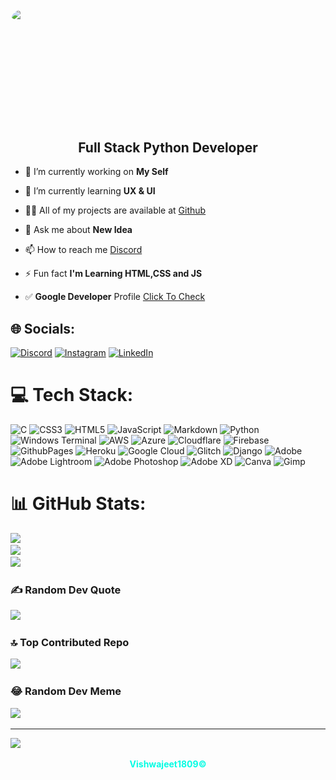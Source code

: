 <div id="slider">
  <figure>
    <img src="standard (1).gif">
    <img src="standard (2).gif">
    <img src="standard (3).gif">
    <img src="standard (4).gif">
    <img src="standard (5).gif">
    <img src="standard (6).gif">
    <img src="standard (7).gif">
    <img src="standard (8).gif">
    <img src="standard (9).gif">
    <img src="standard (10).gif">
    <img src="standard (11).gif">
    <img src="standard (12).gif">
    <img src="standard (13).gif">
    <img src="standard (14).gif">
    <img src="standard (15).gif">
    <img src="standard (16).gif">
    <img src="standard (17).gif">
    <img src="standard (18).gif">
    <img src="standard (19).gif">
  </figure>
</div>

<div>
<style>
  #slider {
    overflow: hidden;
    border-radius: 20px;
  }
  #slider figure {
    position: relative;
    width: 1900%; /* Adjusted width for 19 images */
    margin: 0;
    padding: 0;
    font-size: 0;
    animation: 38s slidy infinite;
  }
  #slider figure img {
   width: 5.263%; /* Adjusted width for 19 images */
    height: auto;
    float: left;
    border-radius: 20px;
  }
@keyframes slidy {
    0% { left: 0%; }
    5.263% { left: 0%; }
    10.526% { left: -100%; }
    15.789% { left: -100%; }
    21.052% { left: -200%; }
    26.315% { left: -200%; }
    31.578% { left: -300%; }
    36.842% { left: -300%; }
    42.105% { left: -400%; }
    47.368% { left: -400%; }
    52.631% { left: -500%; }
    57.894% { left: -500%; }
    63.158% { left: -600%; }
    68.421% { left: -600%; }
    73.684% { left: -700%; }
    78.947% { left: -700%; }
    84.210% { left: -800%; }
    89.474% { left: -800%; }
    94.737% { left: -900%; }
    100% { left: -900%; }
  }
</style>
</div>

<div style="text-align:center;">
<h2> Full Stack Python Developer </h2>
</div>

- 🔭 I’m currently working on **My Self**

- 🌱 I’m currently learning **UX & UI**

- 👨‍💻 All of my projects are available at [Github](https://github.com/Vishwajeet1809)

- 💬 Ask me about **New Idea**

- 📫 How to reach me [Discord](https://discord.gg/7wp9V6Pq)

- ⚡ Fun fact **I'm Learning HTML,CSS and JS**

- ✅ **Google Developer** Profile [Click To Check](https://g.dev/sergeant)


## 🌐 Socials:
[![Discord](https://img.shields.io/badge/Discord-%237289DA.svg?logo=discord&logoColor=white)](https://discord.gg/v5JCUUJ3) [![Instagram](https://img.shields.io/badge/Instagram-%23E4405F.svg?logo=Instagram&logoColor=white)](https://instagram.com/ft.vishwajeet) [![LinkedIn](https://img.shields.io/badge/LinkedIn-%230077B5.svg?logo=linkedin&logoColor=white)](https://linkedin.com/in/VishwajeetsinghChundawat) 

# 💻 Tech Stack:
![C](https://img.shields.io/badge/c-%2300599C.svg?style=flat-square&logo=c&logoColor=white) ![CSS3](https://img.shields.io/badge/css3-%231572B6.svg?style=flat-square&logo=css3&logoColor=white) ![HTML5](https://img.shields.io/badge/html5-%23E34F26.svg?style=flat-square&logo=html5&logoColor=white) ![JavaScript](https://img.shields.io/badge/javascript-%23323330.svg?style=flat-square&logo=javascript&logoColor=%23F7DF1E) ![Markdown](https://img.shields.io/badge/markdown-%23000000.svg?style=flat-square&logo=markdown&logoColor=white) ![Python](https://img.shields.io/badge/python-3670A0?style=flat-square&logo=python&logoColor=ffdd54) ![Windows Terminal](https://img.shields.io/badge/Windows%20Terminal-%234D4D4D.svg?style=flat-square&logo=windows-terminal&logoColor=white) ![AWS](https://img.shields.io/badge/AWS-%23FF9900.svg?style=flat-square&logo=amazon-aws&logoColor=white) ![Azure](https://img.shields.io/badge/azure-%230072C6.svg?style=flat-square&logo=microsoftazure&logoColor=white) ![Cloudflare](https://img.shields.io/badge/Cloudflare-F38020?style=flat-square&logo=Cloudflare&logoColor=white) ![Firebase](https://img.shields.io/badge/firebase-%23039BE5.svg?style=flat-square&logo=firebase) ![GithubPages](https://img.shields.io/badge/github%20pages-121013?style=flat-square&logo=github&logoColor=white) ![Heroku](https://img.shields.io/badge/heroku-%23430098.svg?style=flat-square&logo=heroku&logoColor=white) ![Google Cloud](https://img.shields.io/badge/GoogleCloud-%234285F4.svg?style=flat-square&logo=google-cloud&logoColor=white) ![Glitch](https://img.shields.io/badge/glitch-%233333FF.svg?style=flat-square&logo=glitch&logoColor=white) ![Django](https://img.shields.io/badge/django-%23092E20.svg?style=flat-square&logo=django&logoColor=white) ![Adobe](https://img.shields.io/badge/adobe-%23FF0000.svg?style=flat-square&logo=adobe&logoColor=white) ![Adobe Lightroom](https://img.shields.io/badge/Adobe%20Lightroom-31A8FF.svg?style=flat-square&logo=Adobe%20Lightroom&logoColor=white) ![Adobe Photoshop](https://img.shields.io/badge/adobe%20photoshop-%2331A8FF.svg?style=flat-square&logo=adobe%20photoshop&logoColor=white) ![Adobe XD](https://img.shields.io/badge/Adobe%20XD-470137?style=flat-square&logo=Adobe%20XD&logoColor=#FF61F6) ![Canva](https://img.shields.io/badge/Canva-%2300C4CC.svg?style=flat-square&logo=Canva&logoColor=white) ![Gimp](https://img.shields.io/badge/Gimp-657D8B?style=flat-square&logo=gimp&logoColor=FFFFFF)

# 📊 GitHub Stats:
![](https://github-readme-stats.vercel.app/api?username=Vishwajeet1809&theme=dark&hide_border=false&include_all_commits=true&count_private=true)<br/>
![](https://github-readme-streak-stats.herokuapp.com/?user=Vishwajeet1809&theme=dark&hide_border=false)<br/>
![](https://github-readme-stats.vercel.app/api/top-langs/?username=Vishwajeet1809&theme=dark&hide_border=false&include_all_commits=true&count_private=true&layout=compact)

### ✍️ Random Dev Quote
![](https://quotes-github-readme.vercel.app/api?type=horizontal&theme=dark)

### 🔝 Top Contributed Repo
![](https://github-contributor-stats.vercel.app/api?username=Vishwajeet1809&limit=5&theme=dark&combine_all_yearly_contributions=true)

### 😂 Random Dev Meme
<img src='https://randommeme-five.vercel.app/' style="height: 400px;"/>

---
[![](https://visitcount.itsvg.in/api?id=Vishwajeet1809&icon=2&color=4)](https://visitcount.itsvg.in)

<!-- Proudly created with GPRM ( https://gprm.itsvg.in ) -->

<div align="center"><b><p style="color: #03fce3;">Vishwajeet1809©</p></b></div>

